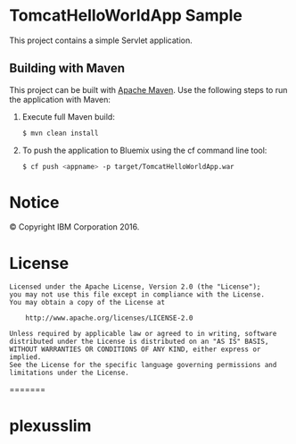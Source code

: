 TomcatHelloWorldApp Sample
==============

This project contains a simple Servlet application.

## Building with Maven

This project can be built with [Apache Maven](http://maven.apache.org/). Use the following steps to run the application with Maven:

1. Execute full Maven build:
    ```bash
    $ mvn clean install
    ```

2. To push the application to Bluemix using the cf command line tool:
    ```bash
    $ cf push <appname> -p target/TomcatHelloWorldApp.war
    ```

# Notice

© Copyright IBM Corporation 2016.

# License

```text
Licensed under the Apache License, Version 2.0 (the "License");
you may not use this file except in compliance with the License.
You may obtain a copy of the License at

    http://www.apache.org/licenses/LICENSE-2.0

Unless required by applicable law or agreed to in writing, software
distributed under the License is distributed on an "AS IS" BASIS,
WITHOUT WARRANTIES OR CONDITIONS OF ANY KIND, either express or implied.
See the License for the specific language governing permissions and
limitations under the License.
````
=======
# plexusslim
